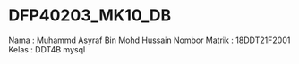 # DFP40203_MK10_DB
Nama : Muhammd Asyraf Bin Mohd Hussain
Nombor Matrik : 18DDT21F2001
Kelas : DDT4B
 mysql
